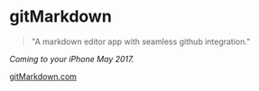# gitMarkdown

> "A markdown editor app with seamless github integration."

_Coming to your iPhone May 2017._

[gitMarkdown.com](gitMarkdown.com)